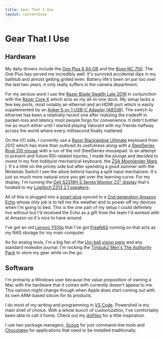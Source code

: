 ```yaml
---
title: Gear That I Use
layout: contentbase
---
```

Gear That I Use
======

## Hardware
My daily drivers include the [One Plus 6 64 GB](https://www.oneplus.com/6) and
the [Bose NC
700](https://www.bose.com/en_us/products/headphones/noise_cancelling_headphones/noise-cancelling-headphones-700.html#v=noise_cancelling_headphones_700_black).
The One Plus has served me incredibly well. It's survived accidental dips in my
bathtub and almost getting grilled even. Battery life's been on par too over the
last two years, it only really suffers in the camera department.

For my serious work I use the [Razer Blade Stealth Late
2019](https://www.pcmag.com/reviews/razer-blade-stealth-13-late-2019?test_uuid=03VgQESfXzdGbpM9u5nO4tq&test_variant=a)
in conjunction with the [Razer Core
X](https://www.razer.com/gaming-egpus/Razer-Core-X/RC21-01310100-R3U1) which
acts as my all-in-one dock. My setup lacks a few key ports, most notably an
ethernet and an HDMI port which is easily supplemented by an [Anker 5-in-1 USB-C
Adapter
(A8338)](https://www.anker.com/store/powerexpand-5-in-1-usb-c-ethernet-hub/A83380A1).
The switch to ethernet has been a relatively recent one after realizing the
tradeoff in packet-loss and latency most people forgo for convenience. It didn't
bother me as much either until I started playing Valorant with my friends
halfway across the world where every millisecond finally mattered.

On the I/O side, I currently use a [Razer Blackwidow
Ultimate](https://www.youtube.com/watch?v=uH8fN1kYhkY) keyboard from 2012 which
has more than outlived its usefulness along with a [SteelSeries Rival 310
mouse](https://steelseries.com/gaming-mice/rival-310) with a run of the mill
SteelSeries mousepad. In an attempt to prevent and future RSI-related injuries,
I made the plunge and decided to invest in my first hobbyist mechanical
keyboard, the [ZSA Moonlander Mark I](https://www.zsa.io/moonlander/). It's a
little on the pricey side but after spending a good summer with the Nintendo
Switch I see the allure behind having a split input mechanism. It's just so much more natural once you get over the learning
curve. For my display, I'm running the [Dell S2319H S Series Monitor 23"
display](https://www.dell.com/en-us/shop/dell-23-monitor-s2319h/apd/210-aoxy/monitors-monitor-accessories)
that's hooked to my [Logitech Z313 2.1
speakers](https://www.logitech.com/en-us/product/speaker-system-z313).

All of this is plugged into a [smart
plug](https://www.amazon.com/Amazon-Smart-Plug-works-Alexa/dp/B01MZEEFNX/ref=sr_1_3?dchild=1&keywords=smart+plug&qid=1601741166&s=amazon-devices&sr=1-3)
synced to a [2nd generation Amazon
Echo](https://www.amazon.com/gp/product/B0749WVS7J/ref=ods_ac_dp_dr_ps) whose
only job is to tell me the weather and to power off my devices when I'm going to
bed. This is the one part of my setup I could definitely live without but I'd
received the Echo as a gift from the team I'd worked with at Amazon so it's
nice to have around.

I've got an old [Lenovo
Y510p](https://www.lenovo.com/us/en/laptops/lenovo/y-series/y510p/) that I've
got [FreeNAS](https://www.freenas.org/) running on that acts as my NAS storage
for my main computer.

As for analog tools, I'm a big fan of the [Uni-ball vision
pens](https://uniballco.com/vision-1/) and any standard moleskin journal. I'm
rocking the [Timbuk2 Men's The Authority
Pack](https://www.timbuk2.com/products/1815-authority-laptop-backpack) to store
my gear while on the go.

## Software
I'm primarily a Windows user because the value proposition of owning a Mac with
the hardware that it comes with currently doesn't appeal to me. This opinion
might change though when Apple does start coming out with its own ARM-based
silicon for its products.

I do most of my writing and programming in [VS
Code](https://code.visualstudio.com/). Powershell is my main shell of choice.
With a whole bunch of customization, I've comfortably been able to call it home.
Check out my [dotfiles](https://github.com/adyshake/dotfiles-windows) for a
little inspiration.

I use two package managers, [Scoop](https://scoop.sh/) for just command-line
tools and [Chocolatey](https://chocolatey.org/) for applications that need to be
installed traditionally.

